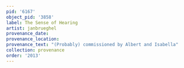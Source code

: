 ```yaml
---
pid: '6167'
object_pid: '3858'
label: The Sense of Hearing
artist: janbrueghel
provenance_date:
provenance_location:
provenance_text: "(Probably) commissioned by Albert and Isabella"
collection: provenance
order: '2013'
---
```

